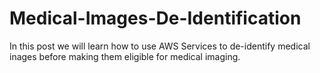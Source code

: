 # Medical-Images-De-Identification
In this post we will learn how to use AWS Services to de-identify medical inages before making them eligible for medical imaging. 